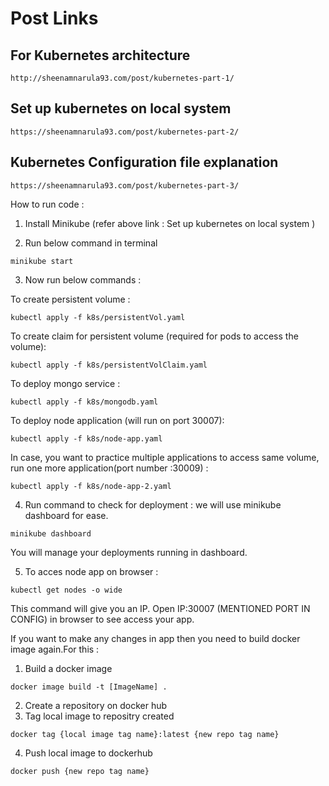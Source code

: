 # Post Links  

## For Kubernetes architecture
```
http://sheenamnarula93.com/post/kubernetes-part-1/

```

## Set up kubernetes on local system 

```
https://sheenamnarula93.com/post/kubernetes-part-2/

```

## Kubernetes Configuration file explanation
```
https://sheenamnarula93.com/post/kubernetes-part-3/

```


How to run code :
1. Install Minikube (refer above link : Set up kubernetes on local system ) 

2. Run below command in terminal
```
minikube start
```
3. Now run below commands : 

To create persistent volume : 
```
kubectl apply -f k8s/persistentVol.yaml           

```

To create claim for persistent volume (required for pods to access the volume):

```
kubectl apply -f k8s/persistentVolClaim.yaml

```
To deploy mongo service : 
```
kubectl apply -f k8s/mongodb.yaml

```

To deploy node application (will run on port 30007): 
```
kubectl apply -f k8s/node-app.yaml
```

In case, you want to practice multiple applications to access
same volume, run one more application(port number :30009) :

```
kubectl apply -f k8s/node-app-2.yaml

```
4. Run command to check for deployment : we will use minikube dashboard for ease.

```
minikube dashboard
```

You will manage your deployments running in dashboard.

5. To acces node app on browser :

```
kubectl get nodes -o wide
```
This command will give you an IP. Open IP:30007 (MENTIONED PORT IN CONFIG) in browser to see access your app.

If you want to make any changes in app then you need to build docker image again.For this : 

1. Build a docker image 
```
docker image build -t [ImageName] .

```
2. Create a repository on docker hub
3. Tag local image to repositry created
```
docker tag {local image tag name}:latest {new repo tag name}

```
4. Push local image to dockerhub
```
docker push {new repo tag name}
```


